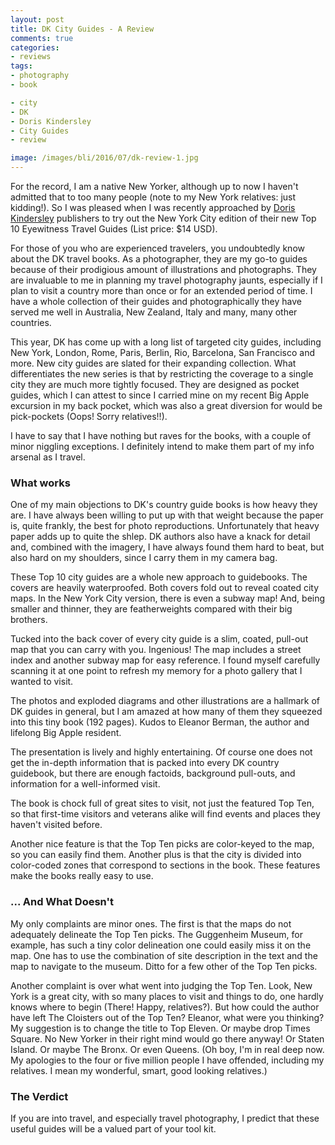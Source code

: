 ```yaml
---
layout: post
title: DK City Guides - A Review
comments: true
categories:
- reviews
tags:
- photography
- book

- city
- DK
- Doris Kindersley
- City Guides
- review

image: /images/bli/2016/07/dk-review-1.jpg
---
```


For the record, I am a native New Yorker, although up to now I haven't admitted that to too many people (note to my New York relatives: just kidding!). So I was pleased when I was recently approached by [Doris Kindersley](http://www.traveldk.com) publishers to try out the New York City edition of their new Top 10 Eyewitness Travel Guides (List price: $14 USD). 

<!--more-->

For those of you who are experienced travelers, you undoubtedly know about the DK travel books. As a photographer, they are my go-to guides because of their prodigious amount of illustrations and photographs. They are invaluable to me in planning my travel photography jaunts, especially if I plan to visit a country more than once or for an extended period of time. I have a whole collection of their guides and photographically they have served me well in Australia, New Zealand, Italy and many, many other countries. 

This year, DK has come up with a long list of targeted city guides, including New York, London, Rome, Paris, Berlin, Rio, Barcelona, San Francisco and more. New city guides are slated for their expanding collection. What differentiates the new series is that by restricting the coverage to a single city they are much more tightly focused. They are designed as pocket guides, which I can attest to since I carried mine on my recent Big Apple excursion in my back pocket, which was also a great diversion for would be pick-pockets (Oops! Sorry relatives!!). 

I have to say that I have nothing but raves for the books, with a couple of minor niggling exceptions. I definitely intend to make them part of my info arsenal as I travel. 

### What works 

One of my main objections to DK's country guide books is how heavy they are. I have always been willing to put up with that weight because the paper is, quite frankly, the best for photo reproductions. Unfortunately that heavy paper adds up to quite the shlep. DK authors also have a knack for detail and, combined with the imagery, I have always found them hard to beat, but also hard on my shoulders, since I carry them in my camera bag. 

These Top 10 city guides are a whole new approach to guidebooks. The covers are heavily waterproofed. Both covers fold out to reveal coated city maps. In the New York City version, there is even a subway map! And, being smaller and thinner, they are featherweights compared with their big brothers.  

Tucked into the back cover of every city guide is a slim, coated, pull-out map that you can carry with you. Ingenious! The map includes a street index and another subway map for easy reference. I found myself carefully scanning it at one point to refresh my memory for a photo gallery that I wanted to visit. 

The photos and exploded diagrams and other illustrations are a hallmark of DK guides in general, but I am amazed at how many of them they squeezed into this tiny book (192 pages). Kudos to Eleanor Berman, the author and lifelong Big Apple resident. 

The presentation is lively and highly entertaining. Of course one does not get the in-depth information that is packed into every DK country guidebook, but there are enough factoids, background pull-outs, and information for a well-informed visit. 

The book is chock full of great sites to visit, not just the featured Top Ten, so that first-time visitors and veterans alike will find events and places they haven't visited before. 

Another nice feature is that the Top Ten picks are color-keyed to the map, so you can easily find them. Another plus is that the city is divided into color-coded zones that correspond to sections in the book. These features make the books really easy to use. 

### ... And What Doesn't

My only complaints are minor ones. The first is that the maps do not adequately delineate the Top Ten picks. The Guggenheim Museum, for example, has such a tiny color delineation one could easily miss it on the map. One has to use the combination of site description in the text and the map to navigate to the museum. Ditto for a few other of the Top Ten picks.

Another complaint is over what went into judging the Top Ten. Look, New York is a great city, with so many places to visit and things to do, one hardly knows where to begin (There! Happy, relatives?). But how could the author have left The Cloisters out of the Top Ten? Eleanor, what were you thinking? My suggestion is to change the title to Top Eleven. Or maybe drop Times Square. No New Yorker in their right mind would go there anyway! Or Staten Island. Or maybe The Bronx. Or even Queens. (Oh boy, I'm in real deep now. My apologies to the four or five million people I have offended, including my relatives. I mean my wonderful, smart, good looking relatives.)

### The Verdict

If you are into travel, and especially travel photography, I predict that these useful guides will be a valued part of your tool kit. 